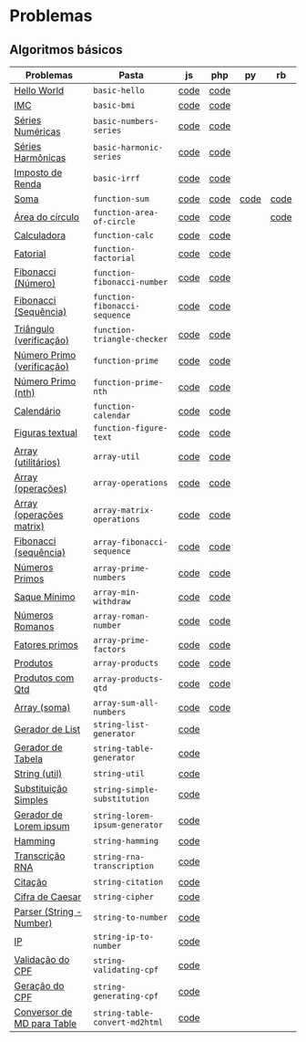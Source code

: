# Problemas

## Algoritmos básicos

| Problemas                                                                       | Pasta                          | js                                                                                                         | php                                                                                                        | py                                                                                             | rb                                                                                           |
| ------------------------------------------------------------------------------- | ------------------------------ | ---------------------------------------------------------------------------------------------------------- | ---------------------------------------------------------------------------------------------------------- | ---------------------------------------------------------------------------------------------- | -------------------------------------------------------------------------------------------- |
| [Hello World](problems/algorithms/basic-hello/)                                 | `basic-hello`                  | [code](https://github.com/ifpb/exercises/tree/master/problems/algorithms/basic-hello/js/)                  | [code](https://github.com/ifpb/exercises/tree/master/problems/algorithms/basic-hello/php/)                 |                                                                                                |                                                                                              |
| [IMC](problems/algorithms/basic-bmi/)                                           | `basic-bmi`                    | [code](https://github.com/ifpb/exercises/tree/master/problems/algorithms/basic-bmi/js/)                    | [code](https://github.com/ifpb/exercises/tree/master/problems/algorithms/basic-bmi/php/)                   |                                                                                                |                                                                                              |
| [Séries Numéricas](problems/algorithms/basic-numbers-series/)                   | `basic-numbers-series`         | [code](https://github.com/ifpb/exercises/tree/master/problems/algorithms/basic-numbers-series/js/)         | [code](https://github.com/ifpb/exercises/tree/master/problems/algorithms/basic-numbers-series/php/)        |                                                                                                |                                                                                              |
| [Séries Harmônicas](problems/algorithms/basic-harmonic-series/)                 | `basic-harmonic-series`        | [code](https://github.com/ifpb/exercises/tree/master/problems/algorithms/basic-harmonic-series/js/)        | [code](https://github.com/ifpb/exercises/tree/master/problems/algorithms/basic-harmonic-series/php/)       |                                                                                                |                                                                                              |
| [Imposto de Renda](problems/algorithms/basic-irrf/)                             | `basic-irrf`                   | [code](https://github.com/ifpb/exercises/tree/master/problems/algorithms/basic-irrf/js/)                   | [code](https://github.com/ifpb/exercises/tree/master/problems/algorithms/basic-irrf/php/)                  |                                                                                                |                                                                                              |
| [Soma](problems/algorithms/function-sum/)                                       | `function-sum`                 | [code](https://github.com/ifpb/exercises/tree/master/problems/algorithms/function-sum/js/)                 | [code](https://github.com/ifpb/exercises/tree/master/problems/algorithms/function-sum/php/)                | [code](https://github.com/ifpb/exercises/tree/master/problems/algorithms/function-sum/python/) | [code](https://github.com/ifpb/exercises/tree/master/problems/algorithms/function-sum/ruby/) |
| [Área do círculo](problems/algorithms/function-area-of-circle/)                 | `function-area-of-circle`      | [code](https://github.com/ifpb/exercises/tree/master/problems/algorithms/function-area-of-circle/js/)      | [code](https://github.com/ifpb/exercises/tree/master/problems/algorithms/function-area-of-circle/php/)     |                                                                                                |                                                                                              [code](https://github.com/pahferreira/exercises/tree/master/problems/algorithms/function-area-of-circle/ruby) |
| [Calculadora](problems/algorithms/function-calc/)                               | `function-calc`                | [code](https://github.com/ifpb/exercises/tree/master/problems/algorithms/function-calc/js/)                | [code](https://github.com/ifpb/exercises/tree/master/problems/algorithms/function-calc/php/)               |                                                                                                |                                                                                              |
| [Fatorial](problems/algorithms/function-factorial/)                             | `function-factorial`           | [code](https://github.com/ifpb/exercises/tree/master/problems/algorithms/function-factorial/js/)           | [code](https://github.com/ifpb/exercises/tree/master/problems/algorithms/function-factorial/php/)          |                                                                                                |                                                                                              |
| [Fibonacci (Número)](problems/algorithms/function-fibonacci-number/)            | `function-fibonacci-number`    | [code](https://github.com/ifpb/exercises/tree/master/problems/algorithms/function-fibonacci-number/js/)    | [code](https://github.com/ifpb/exercises/tree/master/problems/algorithms/function-fibonacci-number/php/)   |                                                                                                |                                                                                              |
| [Fibonacci (Sequência)](problems/algorithms/function-fibonacci-sequence/)       | `function-fibonacci-sequence`  | [code](https://github.com/ifpb/exercises/tree/master/problems/algorithms/function-fibonacci-sequence/js/)  | [code](https://github.com/ifpb/exercises/tree/master/problems/algorithms/function-fibonacci-sequence/php/) |                                                                                                |                                                                                              |
| [Triângulo (verificação)](problems/algorithms/function-triangle-checker/)       | `function-triangle-checker`    | [code](https://github.com/ifpb/exercises/tree/master/problems/algorithms/function-triangle-checker/js/)    | [code](https://github.com/ifpb/exercises/tree/master/problems/algorithms/function-triangle-checker/php/)   |                                                                                                |                                                                                              |
| [Número Primo (verificação)](problems/algorithms/function-prime/)               | `function-prime`               | [code](https://github.com/ifpb/exercises/tree/master/problems/algorithms/function-prime/js/)               | [code](https://github.com/ifpb/exercises/tree/master/problems/algorithms/function-prime/php/)              |                                                                                                |                                                                                              |
| [Número Primo (nth)](problems/algorithms/function-prime-nth/)                   | `function-prime-nth`           | [code](https://github.com/ifpb/exercises/tree/master/problems/algorithms/function-prime-nth/js/)           | [code](https://github.com/ifpb/exercises/tree/master/problems/algorithms/function-prime-nth/php/)          |                                                                                                |                                                                                              |
| [Calendário](problems/algorithms/function-calendar/)                            | `function-calendar`            | [code](https://github.com/ifpb/exercises/tree/master/problems/algorithms/function-calendar/js/)            | [code](https://github.com/ifpb/exercises/tree/master/problems/algorithms/function-calendar/php/)           |                                                                                                |                                                                                              |
| [Figuras textual](problems/algorithms/function-figure-text/)                    | `function-figure-text`         | [code](https://github.com/ifpb/exercises/tree/master/problems/algorithms/function-figure-text/js/)         | [code](https://github.com/ifpb/exercises/tree/master/problems/algorithms/function-figure-text/php/)        |                                                                                                |                                                                                              |
| [Array (utilitários)](problems/algorithms/array-util/)                          | `array-util`                   | [code](https://github.com/ifpb/exercises/tree/master/problems/algorithms/array-util/js/)                   | [code](https://github.com/ifpb/exercises/tree/master/problems/algorithms/array-util/php/)                  |                                                                                                |                                                                                              |
| [Array (operações)](problems/algorithms/array-operations/)                      | `array-operations`             | [code](https://github.com/ifpb/exercises/tree/master/problems/algorithms/array-operations/js/)             | [code](https://github.com/ifpb/exercises/tree/master/problems/algorithms/array-operations/php/)            |                                                                                                |                                                                                              |
| [Array (operações matrix)](problems/algorithms/array-matrix-operations/)        | `array-matrix-operations`      | [code](https://github.com/ifpb/exercises/tree/master/problems/algorithms/array-matrix-operations/js/)      | [code](https://github.com/ifpb/exercises/tree/master/problems/algorithms/array-matrix-operations/php/)     |                                                                                                |                                                                                              |
| [Fibonacci (sequência)](problems/algorithms/array-fibonacci-sequence/)          | `array-fibonacci-sequence`     | [code](https://github.com/ifpb/exercises/tree/master/problems/algorithms/array-fibonacci-sequence/js/)     | [code](https://github.com/ifpb/exercises/tree/master/problems/algorithms/array-fibonacci-sequence/php/)    |                                                                                                |                                                                                              |
| [Números Primos](problems/algorithms/array-prime-numbers/)                      | `array-prime-numbers`          | [code](https://github.com/ifpb/exercises/tree/master/problems/algorithms/array-prime-numbers/js/)          | [code](https://github.com/ifpb/exercises/tree/master/problems/algorithms/array-prime-numbers/php/)         |                                                                                                |                                                                                              |
| [Saque Mínimo](problems/algorithms/array-min-withdraw/)                         | `array-min-withdraw`           | [code](https://github.com/ifpb/exercises/tree/master/problems/algorithms/array-min-withdraw/js/)           | [code](https://github.com/ifpb/exercises/tree/master/problems/algorithms/array-min-withdraw/php/)          |                                                                                                |                                                                                              |
| [Números Romanos](problems/algorithms/array-roman-number/)                      | `array-roman-number`           | [code](https://github.com/ifpb/exercises/tree/master/problems/algorithms/array-roman-number/js/)           | [code](https://github.com/ifpb/exercises/tree/master/problems/algorithms/array-roman-number/php/)          |                                                                                                |                                                                                              |
| [Fatores primos](problems/algorithms/array-prime-factors/)                      | `array-prime-factors`          | [code](https://github.com/ifpb/exercises/tree/master/problems/algorithms/array-prime-factors/js/)          | [code](https://github.com/ifpb/exercises/tree/master/problems/algorithms/array-prime-factors/php/)         |                                                                                                |                                                                                              |
| [Produtos](problems/algorithms/array-products/)                                 | `array-products`               | [code](https://github.com/ifpb/exercises/tree/master/problems/algorithms/array-products/js/)               | [code](https://github.com/ifpb/exercises/tree/master/problems/algorithms/array-products/php/)              |                                                                                                |                                                                                              |
| [Produtos com Qtd](problems/algorithms/array-products-qtd/)                     | `array-products-qtd`           | [code](https://github.com/ifpb/exercises/tree/master/problems/algorithms/array-products-qtd/js/)           | [code](https://github.com/ifpb/exercises/tree/master/problems/algorithms/array-products-qtd/php/)          |                                                                                                |                                                                                              |
| [Array (soma)](problems/algorithms/array-sum-all-numbers/)                      | `array-sum-all-numbers`        | [code](https://github.com/ifpb/exercises/tree/master/problems/algorithms/array-sum-all-numbers/js/)        | [code](https://github.com/ifpb/exercises/tree/master/problems/algorithms/array-sum-all-numbers/php/)       |                                                                                                |                                                                                              |
| [Gerador de List](problems/algorithms/string-list-generator/)                   | `string-list-generator`        | [code](https://github.com/ifpb/exercises/tree/master/problems/algorithms/string-list-generator/js/)        |                                                                                                            |                                                                                                |                                                                                              |
| [Gerador de Tabela](problems/algorithms/string-table-generator/)                | `string-table-generator`       | [code](https://github.com/ifpb/exercises/tree/master/problems/algorithms/string-table-generator/js/)       |                                                                                                            |                                                                                                |                                                                                              |
| [String (util)](problems/algorithms/string-util/)                               | `string-util`                  | [code](https://github.com/ifpb/exercises/tree/master/problems/algorithms/string-util/js/)                  |                                                                                                            |                                                                                                |                                                                                              |
| [Substituição Simples](problems/algorithms/string-simple-substitution/)         | `string-simple-substitution`   | [code](https://github.com/ifpb/exercises/tree/master/problems/algorithms/string-simple-substitution/js/)   |                                                                                                            |                                                                                                |                                                                                              |
| [Gerador de Lorem ipsum](problems/algorithms/string-lorem-ipsum-generator/)     | `string-lorem-ipsum-generator` | [code](https://github.com/ifpb/exercises/tree/master/problems/algorithms/string-lorem-ipsum-generator/js/) |                                                                                                            |                                                                                                |                                                                                              |
| [Hamming](problems/algorithms/string-hamming/)                                  | `string-hamming`               | [code](https://github.com/ifpb/exercises/tree/master/problems/algorithms/string-hamming/js/)               |                                                                                                            |                                                                                                |                                                                                              |
| [Transcrição RNA](problems/algorithms/string-rna-transcription/)                | `string-rna-transcription`     | [code](https://github.com/ifpb/exercises/tree/master/problems/algorithms/string-rna-transcription/js/)     |                                                                                                            |                                                                                                |                                                                                              |
| [Citação](problems/algorithms/string-citation/)                                 | `string-citation`              | [code](https://github.com/ifpb/exercises/tree/master/problems/algorithms/string-citation/js/)              |                                                                                                            |                                                                                                |                                                                                              |
| [Cifra de Caesar](problems/algorithms/string-cipher/)                           | `string-cipher`                | [code](https://github.com/ifpb/exercises/tree/master/problems/algorithms/string-cipher/js/)                |                                                                                                            |                                                                                                |                                                                                              |
| [Parser (String - Number)](problems/algorithms/string-to-number/)               | `string-to-number`             | [code](https://github.com/ifpb/exercises/tree/master/problems/algorithms/string-to-number/js/)             |                                                                                                            |                                                                                                |                                                                                              |
| [IP](problems/algorithms/string-ip-to-number/)                                  | `string-ip-to-number`          | [code](https://github.com/ifpb/exercises/tree/master/problems/algorithms/string-ip-to-number/js/)          |                                                                                                            |                                                                                                |                                                                                              |
| [Validação do CPF](problems/algorithms/string-validating-cpf/)                  | `string-validating-cpf`        | [code](https://github.com/ifpb/exercises/tree/master/problems/algorithms/string-validating-cpf/js/)        |                                                                                                            |                                                                                                |                                                                                              |
| [Geração do CPF](problems/algorithms/string-generating-cpf/)                    | `string-generating-cpf`        | [code](https://github.com/ifpb/exercises/tree/master/problems/algorithms/string-generating-cpf/js/)        |                                                                                                            |                                                                                                |                                                                                              |
| [Conversor de MD para Table](problems/algorithms/string-table-convert-md2html/) | `string-table-convert-md2html` | [code](https://github.com/ifpb/exercises/tree/master/problems/algorithms/string-table-convert-md2html/js/) |                                                                                                            |                                                                                                |                                                                                              |

<!--
array-identity-matrix

Regexp
regexp-pattern-scanner
regexp-pattern-validator
regexp-search-on-tools
regexp-text-util

Object
object-brazilian-championship
object-cep
object-comics
object-company
object-exam
object-exam-oo
object-order
object-order-category
object-products
object-products-qtd

Date
date-diff-timestamp

Math
math-random

Namespace
namespace-array-util-func
namespace-array-util-object
-->
